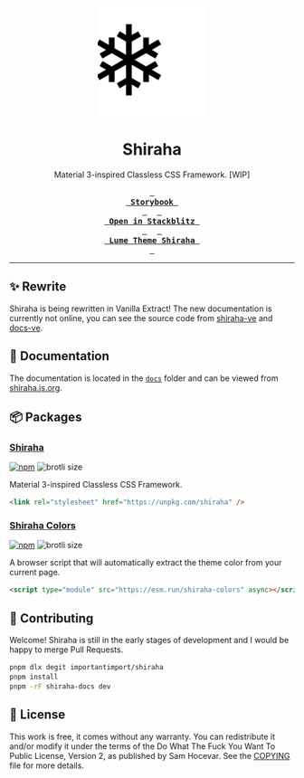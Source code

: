 <div align="center">
<a href="https://github.com/importantimport/shiraha">
<img src="docs/public/favicon.svg" alt="shiraha" width="192px" />
</a>
</div>
<h1 align="center">Shiraha</h1>
<p align="center">Material 3-inspired Classless CSS Framework. [WIP]</p>
<div align="center">

**[<kbd> <br> Storybook <br> </kbd>](https://importantimport.github.io/shiraha)** 
**[<kbd> <br> Open in Stackblitz <br> </kbd>](https://stackblitz.com/github/importantimport/hsno)** 
**[<kbd> <br> Lume Theme Shiraha <br> </kbd>](https://github.com/importantimport/lume_theme_shiraha)**

</div>

---

<!-- ## ✨ Features

### Tight integration with `material-color-utilities` [WIP]

Use the dynamic color scheme from the MCU in the way you like.

### Built for semantic HTML [WIP]

HTML gets better with [semantic elements](https://developer.mozilla.org/en-US/docs/Glossary/Semantics), [microdata](https://developer.mozilla.org/en-US/docs/Web/HTML/Microdata) and [microformats](https://developer.mozilla.org/en-US/docs/Web/HTML/microformats). Shiraha is ready for Machine-readable HTML.

### Compatible with some Rehype plugins [WIP]

Shiraha defaults to setting styles for Rehype plugins like `rehype-pretty-code`, `rehype-autolink-heading`, etc. -->

## ✨ Rewrite

Shiraha is being rewritten in Vanilla Extract!
The new documentation is currently not online, you can see the source code from [shiraha-ve](/packages/shiraha-ve/) and [docs-ve](/docs-ve/).

## 📝 Documentation

The documentation is located in the [`docs`](/docs/) folder and can be viewed from [shiraha.js.org](https://shiraha.js.org).

## 📦️ Packages

### [Shiraha](/packages/shiraha/)

[![npm](https://img.shields.io/npm/v/shiraha)](https://npmjs.com/package/shiraha)
![brotli size](https://img.badgesize.io/https:/unpkg.com/shiraha?compression=brotli)

Material 3-inspired Classless CSS Framework.

```html
<link rel="stylesheet" href="https://unpkg.com/shiraha" />
```

### [Shiraha Colors](/packages/shiraha-colors/)

[![npm](https://img.shields.io/npm/v/shiraha-colors)](https://npmjs.com/package/shiraha-colors)
![brotli size](https://img.badgesize.io/https:/unpkg.com/shiraha-colors?compression=brotli)

A browser script that will automatically extract the theme color from your current page.

```html
<script type="module" src="https://esm.run/shiraha-colors" async></script>
```

## 👥 Contributing

Welcome! Shiraha is still in the early stages of development and I would be happy to merge Pull Requests.

```bash
pnpm dlx degit importantimport/shiraha
pnpm install
pnpm -rF shiraha-docs dev
```

## 📄 License

This work is free, it comes without any warranty. You can redistribute it and/or modify it under the
terms of the Do What The Fuck You Want To Public License, Version 2,
as published by Sam Hocevar. See the [COPYING](COPYING) file for more details.
